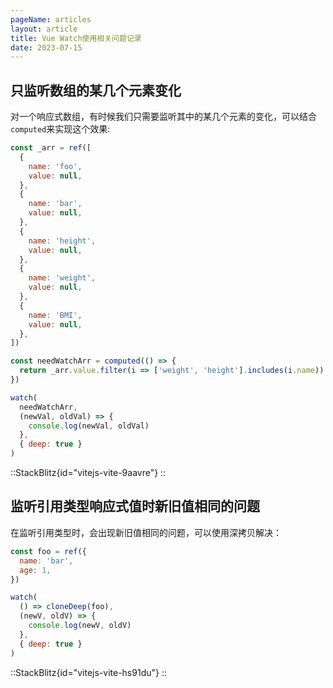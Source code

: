 ```yaml
---
pageName: articles
layout: article
title: Vue Watch使用相关问题记录
date: 2023-07-15
---
```



## 只监听数组的某几个元素变化

对一个响应式数组，有时候我们只需要监听其中的某几个元素的变化，可以结合`computed`来实现这个效果:
```js
const _arr = ref([
  {
    name: 'foo',
    value: null,
  },
  {
    name: 'bar',
    value: null,
  },
  {
    name: 'height',
    value: null,
  },
  {
    name: 'weight',
    value: null,
  },
  {
    name: 'BMI',
    value: null,
  },
])

const needWatchArr = computed(() => {
  return _arr.value.filter(i => ['weight', 'height'].includes(i.name))
})

watch(
  needWatchArr,
  (newVal, oldVal) => {
    console.log(newVal, oldVal)
  },
  { deep: true }
)
```

::StackBlitz{id="vitejs-vite-9aavre"}
::

## 监听引用类型响应式值时新旧值相同的问题

在监听引用类型时，会出现新旧值相同的问题，可以使用深拷贝解决：
```js
const foo = ref({
  name: 'bar',
  age: 1,
})

watch(
  () => cloneDeep(foo),
  (newV, oldV) => {
    console.log(newV, oldV)
  },
  { deep: true }
)
```
::StackBlitz{id="vitejs-vite-hs91du"}
::
